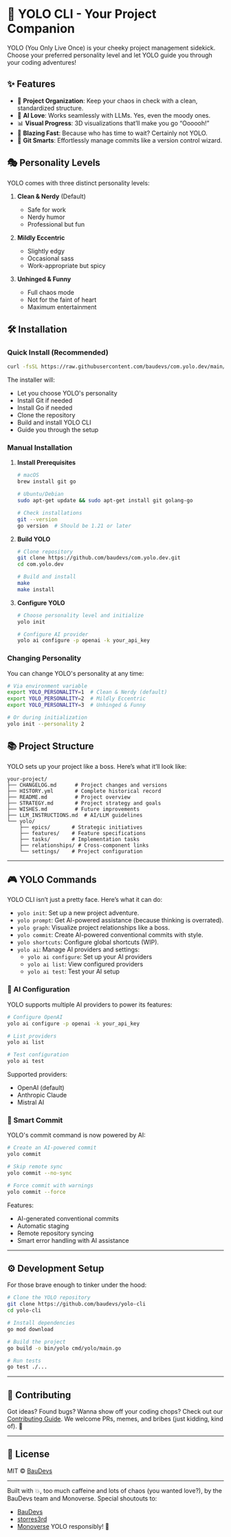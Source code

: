 # 🚀 YOLO CLI - Your Project Companion

YOLO (You Only Live Once) is your cheeky project management sidekick. Choose your preferred personality level and let YOLO guide you through your coding adventures! 

## ✨ Features

- 🎯 **Project Organization**: Keep your chaos in check with a clean, standardized structure.
- 🤖 **AI Love**: Works seamlessly with LLMs. Yes, even the moody ones.
- 📊 **Visual Progress**: 3D visualizations that’ll make you go “Oooooh!”
- 🚀 **Blazing Fast**: Because who has time to wait? Certainly not YOLO.
- 🔄 **Git Smarts**: Effortlessly manage commits like a version control wizard.

## 🎭 Personality Levels

YOLO comes with three distinct personality levels:

1. **Clean & Nerdy** (Default)
   - Safe for work
   - Nerdy humor
   - Professional but fun

2. **Mildly Eccentric**
   - Slightly edgy
   - Occasional sass
   - Work-appropriate but spicy

3. **Unhinged & Funny**
   - Full chaos mode
   - Not for the faint of heart
   - Maximum entertainment

## 🛠️ Installation

### Quick Install (Recommended)

```bash
curl -fsSL https://raw.githubusercontent.com/baudevs/com.yolo.dev/main/install.sh | bash
```

The installer will:
- Let you choose YOLO's personality
- Install Git if needed
- Install Go if needed
- Clone the repository
- Build and install YOLO CLI
- Guide you through the setup

### Manual Installation

1. **Install Prerequisites**
   ```bash
   # macOS
   brew install git go

   # Ubuntu/Debian
   sudo apt-get update && sudo apt-get install git golang-go

   # Check installations
   git --version
   go version  # Should be 1.21 or later
   ```

2. **Build YOLO**
   ```bash
   # Clone repository
   git clone https://github.com/baudevs/com.yolo.dev.git
   cd com.yolo.dev

   # Build and install
   make
   make install
   ```

3. **Configure YOLO**
   ```bash
   # Choose personality level and initialize
   yolo init

   # Configure AI provider
   yolo ai configure -p openai -k your_api_key
   ```

### Changing Personality

You can change YOLO's personality at any time:

```bash
# Via environment variable
export YOLO_PERSONALITY=1  # Clean & Nerdy (default)
export YOLO_PERSONALITY=2  # Mildly Eccentric
export YOLO_PERSONALITY=3  # Unhinged & Funny

# Or during initialization
yolo init --personality 2
```

## 📚 Project Structure

YOLO sets up your project like a boss. Here’s what it’ll look like:

```
your-project/
├── CHANGELOG.md      # Project changes and versions
├── HISTORY.yml       # Complete historical record
├── README.md         # Project overview
├── STRATEGY.md       # Project strategy and goals
├── WISHES.md         # Future improvements
├── LLM_INSTRUCTIONS.md  # AI/LLM guidelines
└── yolo/
    ├── epics/       # Strategic initiatives
    ├── features/    # Feature specifications
    ├── tasks/       # Implementation tasks
    ├── relationships/ # Cross-component links
    └── settings/    # Project configuration
```

---

## 🎮 YOLO Commands

YOLO CLI isn’t just a pretty face. Here’s what it can do:

- `yolo init`: Set up a new project adventure.
- `yolo prompt`: Get AI-powered assistance (because thinking is overrated).
- `yolo graph`: Visualize project relationships like a boss.
- `yolo commit`: Create AI-powered conventional commits with style.
- `yolo shortcuts`: Configure global shortcuts (WIP).
- `yolo ai`: Manage AI providers and settings:
  - `yolo ai configure`: Set up your AI providers
  - `yolo ai list`: View configured providers
  - `yolo ai test`: Test your AI setup

### 🤖 AI Configuration

YOLO supports multiple AI providers to power its features:

```bash
# Configure OpenAI
yolo ai configure -p openai -k your_api_key

# List providers
yolo ai list

# Test configuration
yolo ai test
```

Supported providers:
- OpenAI (default)
- Anthropic Claude
- Mistral AI

### 🎯 Smart Commit

YOLO's commit command is now powered by AI:

```bash
# Create an AI-powered commit
yolo commit

# Skip remote sync
yolo commit --no-sync

# Force commit with warnings
yolo commit --force
```

Features:
- AI-generated conventional commits
- Automatic staging
- Remote repository syncing
- Smart error handling with AI assistance

---

## ⚙️ Development Setup

For those brave enough to tinker under the hood:

```bash
# Clone the YOLO repository
git clone https://github.com/baudevs/yolo-cli
cd yolo-cli

# Install dependencies
go mod download

# Build the project
go build -o bin/yolo cmd/yolo/main.go

# Run tests
go test ./...
```

---

## 🤝 Contributing

Got ideas? Found bugs? Wanna show off your coding chops? Check out our [Contributing Guide](CONTRIBUTING.md). We welcome PRs, memes, and bribes (just kidding, kind of). 🤪

---

## 📜 License

MIT © [BauDevs](https://baudevs.com)

---

Built with 💥, too much caffeine and lots of chaos (you wanted love?), by the BauDevs team and Monoverse. Special shoutouts to:

- [BauDevs](https://baudevs.social)
- [storres3rd](https://github.com/storres3rd)
- [Monoverse](https://monoverse.com)
YOLO responsibly! 🎉
